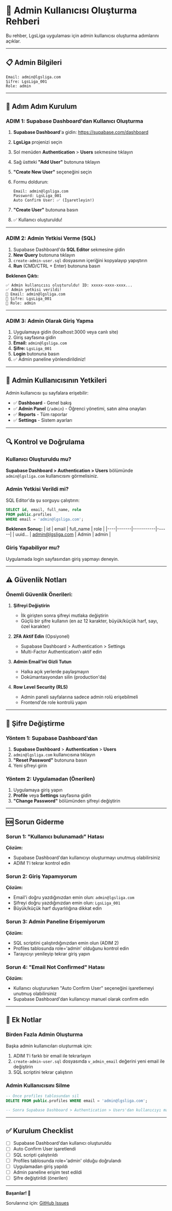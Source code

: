 # 🔐 Admin Kullanıcısı Oluşturma Rehberi

Bu rehber, LgsLiga uygulaması için admin kullanıcısı oluşturma adımlarını açıklar.

---

## 📋 Admin Bilgileri

```
Email: admin@lgsliga.com
Şifre: LgsLiga_001
Role: admin
```

---

## 🚀 Adım Adım Kurulum

### ADIM 1: Supabase Dashboard'dan Kullanıcı Oluşturma

1. **Supabase Dashboard**'a gidin: https://supabase.com/dashboard
2. **LgsLiga** projenizi seçin
3. Sol menüden **Authentication** > **Users** sekmesine tıklayın
4. Sağ üstteki **"Add User"** butonuna tıklayın
5. **"Create New User"** seçeneğini seçin

6. Formu doldurun:

   ```
   Email: admin@lgsliga.com
   Password: LgsLiga_001
   Auto Confirm User: ✅ (İşaretleyin!)
   ```

7. **"Create User"** butonuna basın
8. ✅ Kullanıcı oluşturuldu!

---

### ADIM 2: Admin Yetkisi Verme (SQL)

1. Supabase Dashboard'da **SQL Editor** sekmesine gidin
2. **New Query** butonuna tıklayın
3. `create-admin-user.sql` dosyasının içeriğini kopyalayıp yapıştırın
4. **Run** (CMD/CTRL + Enter) butonuna basın

**Beklenen Çıktı:**

```
✅ Admin kullanıcısı oluşturuldu! ID: xxxxx-xxxx-xxxx...
✅ Admin yetkisi verildi!
📧 Email: admin@lgsliga.com
🔑 Şifre: LgsLiga_001
👤 Role: admin
```

---

### ADIM 3: Admin Olarak Giriş Yapma

1. Uygulamaya gidin (localhost:3000 veya canlı site)
2. Giriş sayfasına gidin
3. **Email:** `admin@lgsliga.com`
4. **Şifre:** `LgsLiga_001`
5. **Login** butonuna basın
6. ✅ Admin paneline yönlendirildiniz!

---

## 🎯 Admin Kullanıcısının Yetkileri

Admin kullanıcısı şu sayfalara erişebilir:

- ✅ **Dashboard** - Genel bakış
- ✅ **Admin Panel** (`/admin`) - Öğrenci yönetimi, satın alma onayları
- ✅ **Reports** - Tüm raporlar
- ✅ **Settings** - Sistem ayarları

---

## 🔍 Kontrol ve Doğrulama

### Kullanıcı Oluşturuldu mu?

**Supabase Dashboard > Authentication > Users** bölümünde `admin@lgsliga.com` kullanıcısını görmelisiniz.

### Admin Yetkisi Verildi mi?

SQL Editor'da şu sorguyu çalıştırın:

```sql
SELECT id, email, full_name, role
FROM public.profiles
WHERE email = 'admin@lgsliga.com';
```

**Beklenen Sonuç:**
| id | email | full_name | role |
|----|-------|-----------|------|
| uuid... | admin@lgsliga.com | Admin | admin |

### Giriş Yapabiliyor mu?

Uygulamada login sayfasından giriş yapmayı deneyin.

---

## ⚠️ Güvenlik Notları

### Önemli Güvenlik Önerileri:

1. **Şifreyi Değiştirin**
   - İlk girişten sonra şifreyi mutlaka değiştirin
   - Güçlü bir şifre kullanın (en az 12 karakter, büyük/küçük harf, sayı, özel karakter)

2. **2FA Aktif Edin** (Opsiyonel)
   - Supabase Dashboard > Authentication > Settings
   - Multi-Factor Authentication'ı aktif edin

3. **Admin Email'ini Gizli Tutun**
   - Halka açık yerlerde paylaşmayın
   - Dokümantasyondan silin (production'da)

4. **Row Level Security (RLS)**
   - Admin paneli sayfalarına sadece admin rolü erişebilmeli
   - Frontend'de role kontrolü yapın

---

## 🔄 Şifre Değiştirme

### Yöntem 1: Supabase Dashboard'dan

1. **Supabase Dashboard** > **Authentication** > **Users**
2. `admin@lgsliga.com` kullanıcısına tıklayın
3. **"Reset Password"** butonuna basın
4. Yeni şifreyi girin

### Yöntem 2: Uygulamadan (Önerilen)

1. Uygulamaya giriş yapın
2. **Profile** veya **Settings** sayfasına gidin
3. **"Change Password"** bölümünden şifreyi değiştirin

---

## 🆘 Sorun Giderme

### Sorun 1: "Kullanıcı bulunamadı" Hatası

**Çözüm:**

- Supabase Dashboard'dan kullanıcıyı oluşturmayı unutmuş olabilirsiniz
- ADIM 1'i tekrar kontrol edin

### Sorun 2: Giriş Yapamıyorum

**Çözüm:**

- Email'i doğru yazdığınızdan emin olun: `admin@lgsliga.com`
- Şifreyi doğru yazdığınızdan emin olun: `LgsLiga_001`
- Büyük/küçük harf duyarlılığına dikkat edin

### Sorun 3: Admin Paneline Erişemiyorum

**Çözüm:**

- SQL scriptini çalıştırdığınızdan emin olun (ADIM 2)
- Profiles tablosunda role='admin' olduğunu kontrol edin
- Tarayıcıyı yenileyip tekrar giriş yapın

### Sorun 4: "Email Not Confirmed" Hatası

**Çözüm:**

- Kullanıcı oluştururken "Auto Confirm User" seçeneğini işaretlemeyi unutmuş olabilirsiniz
- Supabase Dashboard'dan kullanıcıyı manuel olarak confirm edin

---

## 📝 Ek Notlar

### Birden Fazla Admin Oluşturma

Başka admin kullanıcıları oluşturmak için:

1. ADIM 1'i farklı bir email ile tekrarlayın
2. `create-admin-user.sql` dosyasında `v_admin_email` değerini yeni email ile değiştirin
3. SQL scriptini tekrar çalıştırın

### Admin Kullanıcısını Silme

```sql
-- Önce profiles tablosundan sil
DELETE FROM public.profiles WHERE email = 'admin@lgsliga.com';

-- Sonra Supabase Dashboard > Authentication > Users'dan kullanıcıyı manuel olarak silin
```

---

## ✅ Kurulum Checklist

- [ ] Supabase Dashboard'dan kullanıcı oluşturuldu
- [ ] Auto Confirm User işaretlendi
- [ ] SQL scripti çalıştırıldı
- [ ] Profiles tablosunda role='admin' olduğu doğrulandı
- [ ] Uygulamadan giriş yapıldı
- [ ] Admin paneline erişim test edildi
- [ ] Şifre değiştirildi (önerilen)

---

**Başarılar! 🎉**

Sorularınız için: [GitHub Issues](https://github.com/onreonA/LgsLiga/issues)
